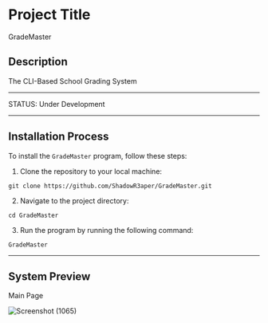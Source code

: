# Project Title 

GradeMaster

## Description

The CLI-Based School Grading System

------------------------------------------
STATUS: Under Development

-------------------------------------------
## Installation Process

To install the `GradeMaster` program, follow these steps:

1. Clone the repository to your local machine:
```
git clone https://github.com/ShadowR3aper/GradeMaster.git
```
2. Navigate to the project directory:
```
cd GradeMaster
```
3. Run the program by running the following command:
```
GradeMaster
```
-------------------------------------------
## System Preview

Main Page

![Screenshot (1065)](https://github.com/ShadowR3aper/GradeMaster/assets/123635909/feef4235-e0f1-438f-921b-7fb5f4402d11)
